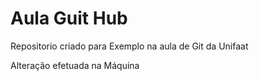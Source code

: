 # Aula Guit Hub
Repositorio criado para Exemplo na  aula de Git da Unifaat

Alteração efetuada na Máquina